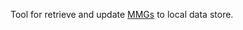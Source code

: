 Tool for retrieve and update [MMGs](https://ndc.services.cdc.gov/message-mapping-guides/) to local data store.